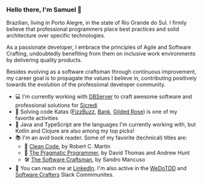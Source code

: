 ### Hello there, I'm Samuel 👋

Brazilian, living in Porto Alegre, in the state of Rio Grande do Sul. I firmly believe that professional programmers place best practices and solid architecture over specific technologies.

As a passionate developer, I embrace the principles of Agile and Software Crafting, undoubtedly benefiting from them on inclusive work environments by delivering quality products.

Besides evolving as a software craftsman through continuous improvement, my career goal is to propagate the values I believe in, contributing positively towards the evolution of the professional developer community.

- 💻 I'm currently working with [DBServer](https://github.com/dbserver) to craft awesome software and professional solutions for [Sicredi](https://www.sicredi.com.br/site/home) 
- 🥷 Solving code Katas ([FizzBuzz](https://github.com/samueldcs/fizzbuzz), [Bank](https://github.com/samueldcs/katalyst-bank), [Gilded Rose](https://github.com/samueldcs/gilded-rose)) is one of my favorite activities
- 🔡 Java and TypeScript are the languages I'm currently working with, but Kotlin and Clojure are also among my top picks! 
- 📚 I'm an avid book reader. Some of my favorite (technical) titles are:
  -  🧼 [Clean Code](https://www.amazon.com/Clean-Code-Handbook-Software-Craftsmanship/dp/0132350882/), by Robert C. Martin
  -  🎯 [The Pragmatic Programmer](https://pragprog.com/titles/tpp20/the-pragmatic-programmer-20th-anniversary-edition/), by David Thomas and Andrew Hunt
  -  🛠 [The Software Craftsman](https://www.amazon.com/dp/B00QXAGIDO/), by Sandro Mancuso
- 📨 You can reach me at [LinkedIn](https://www.linkedin.com/in/samuel-simao/). I'm also active in the [WeDoTDD](https://wedotdd.com/) and [Software Crafters](http://slack.softwarecraftsmanship.org/) Slack Commmunites.

<!--
**samueldcs/samueldcs** is a ✨ _special_ ✨ repository because its `README.md` (this file) appears on your GitHub profile.

Here are some ideas to get you started:

- 🔭 I’m currently working on ...
- 🌱 I’m currently learning ...
- 👯 I’m looking to collaborate on ...
- 🤔 I’m looking for help with ...
- 💬 Ask me about ...
- 📫 How to reach me: ...
- 😄 Pronouns: ...
- ⚡ Fun fact: ...
-->
